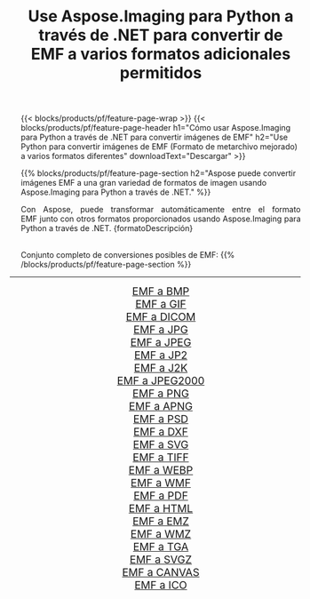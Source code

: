 ﻿---
title: Use Aspose.Imaging para Python a través de .NET para convertir de EMF a varios formatos adicionales permitidos 
weight: 3920
url: /es/python-net/conversion/from/emf 
lang: es
langdirlevel: 2
locales: zh-hans,ja,it,ru,de,es,fr,nl,id,lt,pl,pt,vi,tr,ko,zh-hant,ar,hi,th,sv,cs,uk,he
description: Puede transformar rápidamente de EMF(Formato de metarchivo mejorado) a varios formatos usando Aspose.Imaging para Python a través de .NET.
---

{{< blocks/products/pf/feature-page-wrap >}}
{{< blocks/products/pf/feature-page-header h1="Cómo usar Aspose.Imaging para Python a través de .NET para convertir imágenes de EMF" h2="Use Python para convertir imágenes de EMF (Formato de metarchivo mejorado) a varios formatos diferentes" downloadText="Descargar" >}}


{{% blocks/products/pf/feature-page-section  h2="Aspose puede convertir imágenes EMF a una gran variedad de formatos de imagen usando Aspose.Imaging para Python a través de .NET." %}}
<p align=justify>Con Aspose, puede transformar automáticamente entre el formato EMF junto con otros formatos proporcionados usando Aspose.Imaging para Python a través de .NET. {formatoDescripción}</p>
<br/>
Conjunto completo de conversiones posibles de EMF:
{{% /blocks/products/pf/feature-page-section %}}
<div class="container-fluid productfamilypage bg-gray">
    <div class="convertypes bg-gray agp-content section">
        <div class="container">
		<hr style="margin-left:-20px;"/>
		<div class="row other-converters" style="gap: 10px;font-size: 19px;text-align:center;">
		    <div class='col-md-2 other-converter remove-lp remove-rp'><a href="/imaging/es/python-net/conversion/emf-to-bmp" style="padding:15px;">EMF a BMP</a></div><div class='col-md-2 other-converter remove-lp remove-rp'><a href="/imaging/es/python-net/conversion/emf-to-gif" style="padding:15px;">EMF a GIF</a></div><div class='col-md-2 other-converter remove-lp remove-rp'><a href="/imaging/es/python-net/conversion/emf-to-dicom" style="padding:15px;">EMF a DICOM</a></div><div class='col-md-2 other-converter remove-lp remove-rp'><a href="/imaging/es/python-net/conversion/emf-to-jpg" style="padding:15px;">EMF a JPG</a></div><div class='col-md-2 other-converter remove-lp remove-rp'><a href="/imaging/es/python-net/conversion/emf-to-jpeg" style="padding:15px;">EMF a JPEG</a></div><div class='col-md-2 other-converter remove-lp remove-rp'><a href="/imaging/es/python-net/conversion/emf-to-jp2" style="padding:15px;">EMF a JP2</a></div><div class='col-md-2 other-converter remove-lp remove-rp'><a href="/imaging/es/python-net/conversion/emf-to-j2k" style="padding:15px;">EMF a J2K</a></div><div class='col-md-2 other-converter remove-lp remove-rp'><a href="/imaging/es/python-net/conversion/emf-to-jpeg2000" style="padding:15px;">EMF a JPEG2000</a></div><div class='col-md-2 other-converter remove-lp remove-rp'><a href="/imaging/es/python-net/conversion/emf-to-png" style="padding:15px;">EMF a PNG</a></div><div class='col-md-2 other-converter remove-lp remove-rp'><a href="/imaging/es/python-net/conversion/emf-to-apng" style="padding:15px;">EMF a APNG</a></div><div class='col-md-2 other-converter remove-lp remove-rp'><a href="/imaging/es/python-net/conversion/emf-to-psd" style="padding:15px;">EMF a PSD</a></div><div class='col-md-2 other-converter remove-lp remove-rp'><a href="/imaging/es/python-net/conversion/emf-to-dxf" style="padding:15px;">EMF a DXF</a></div><div class='col-md-2 other-converter remove-lp remove-rp'><a href="/imaging/es/python-net/conversion/emf-to-svg" style="padding:15px;">EMF a SVG</a></div><div class='col-md-2 other-converter remove-lp remove-rp'><a href="/imaging/es/python-net/conversion/emf-to-tiff" style="padding:15px;">EMF a TIFF</a></div><div class='col-md-2 other-converter remove-lp remove-rp'><a href="/imaging/es/python-net/conversion/emf-to-webp" style="padding:15px;">EMF a WEBP</a></div><div class='col-md-2 other-converter remove-lp remove-rp'><a href="/imaging/es/python-net/conversion/emf-to-wmf" style="padding:15px;">EMF a WMF</a></div><div class='col-md-2 other-converter remove-lp remove-rp'><a href="/imaging/es/python-net/conversion/emf-to-pdf" style="padding:15px;">EMF a PDF</a></div><div class='col-md-2 other-converter remove-lp remove-rp'><a href="/imaging/es/python-net/conversion/emf-to-html" style="padding:15px;">EMF a HTML</a></div><div class='col-md-2 other-converter remove-lp remove-rp'><a href="/imaging/es/python-net/conversion/emf-to-emz" style="padding:15px;">EMF a EMZ</a></div><div class='col-md-2 other-converter remove-lp remove-rp'><a href="/imaging/es/python-net/conversion/emf-to-wmz" style="padding:15px;">EMF a WMZ</a></div><div class='col-md-2 other-converter remove-lp remove-rp'><a href="/imaging/es/python-net/conversion/emf-to-tga" style="padding:15px;">EMF a TGA</a></div><div class='col-md-2 other-converter remove-lp remove-rp'><a href="/imaging/es/python-net/conversion/emf-to-svgz" style="padding:15px;">EMF a SVGZ</a></div><div class='col-md-2 other-converter remove-lp remove-rp'><a href="/imaging/es/python-net/conversion/emf-to-canvas" style="padding:15px;">EMF a CANVAS</a></div><div class='col-md-2 other-converter remove-lp remove-rp'><a href="/imaging/es/python-net/conversion/emf-to-ico" style="padding:15px;">EMF a ICO</a></div>
                </div>
        </div>
    </div>
</div>
<br/>

